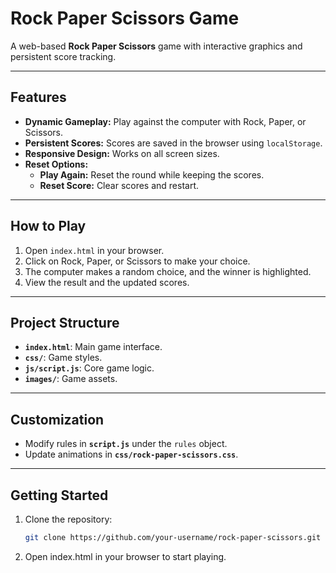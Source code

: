 # Rock Paper Scissors Game

A web-based **Rock Paper Scissors** game with interactive graphics and persistent score tracking.

---

## Features
- **Dynamic Gameplay:** Play against the computer with Rock, Paper, or Scissors.
- **Persistent Scores:** Scores are saved in the browser using `localStorage`.
- **Responsive Design:** Works on all screen sizes.
- **Reset Options:**
  - **Play Again:** Reset the round while keeping the scores.
  - **Reset Score:** Clear scores and restart.

---

## How to Play
1. Open `index.html` in your browser.
2. Click on Rock, Paper, or Scissors to make your choice.
3. The computer makes a random choice, and the winner is highlighted.
4. View the result and the updated scores.

---

## Project Structure
- **`index.html`**: Main game interface.
- **`css/`**: Game styles.
- **`js/script.js`**: Core game logic.
- **`images/`**: Game assets.

---

## Customization
- Modify rules in **`script.js`** under the `rules` object.
- Update animations in **`css/rock-paper-scissors.css`**.

---

## Getting Started
1. Clone the repository:
   ```bash
   git clone https://github.com/your-username/rock-paper-scissors.git
2. Open index.html in your browser to start playing.

